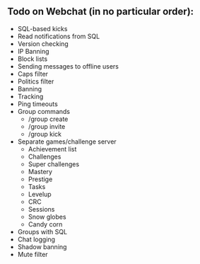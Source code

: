 ## Todo on Webchat (in no particular order):

* SQL-based kicks 
* Read notifications from SQL 
* Version checking 
* IP Banning 
* Block lists 
* Sending messages to offline users 
* Caps filter 
* Politics filter 
* Banning 
* Tracking 
* Ping timeouts 
* Group commands
	* /group create <name> 
	* /group invite <name> 
	* /group kick <name> 
* Separate games/challenge server
	* Achievement list 
	* Challenges 
	* Super challenges 
	* Mastery 
	* Prestige 
	* Tasks 
	* Levelup 
	* CRC 
	* Sessions 
	* Snow globes 
	* Candy corn 
* Groups with SQL 
* Chat logging 
* Shadow banning 
* Mute filter 
